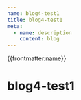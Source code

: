 ```yaml
---
name: blog4-test1
title: blog4-test1
meta:
  - name: description
    content: blog 
---
```

{{frontmatter.name}}
# blog4-test1